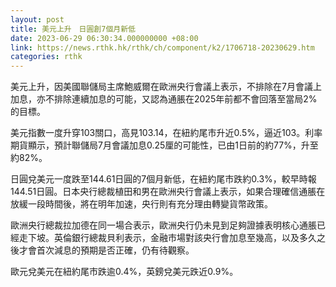```yaml
---
layout: post
title: 美元上升　日圓創7個月新低
date: 2023-06-29 06:30:34.000000000 +08:00
link: https://news.rthk.hk/rthk/ch/component/k2/1706718-20230629.htm
categories: rthk
---
```


美元上升，因美國聯儲局主席鮑威爾在歐洲央行會議上表示，不排除在7月會議上加息，亦不排除連續加息的可能，又認為通脹在2025年前都不會回落至當局2%的目標。

美元指數一度升穿103關口，高見103.14，在紐約尾市升近0.5%，逼近103。利率期貨顯示，預計聯儲局7月會議加息0.25厘的可能性，已由1日前的約77%，升至約82%。

日圓兌美元一度跌至144.61日圓的7個月新低，在紐約尾市跌約0.3%，較早時報144.51日圓。日本央行總裁植田和男在歐洲央行會議上表示，如果合理確信通脹在放緩一段時間後，將在明年加速，央行則有充分理由轉變貨幣政策。

歐洲央行總裁拉加德在同一場合表示，歐洲央行仍未見到足夠證據表明核心通脹已經走下坡。英倫銀行總裁貝利表示，金融市場對該央行會加息至幾高，以及多久之後才會首次減息的預期是否正確，仍有待觀察。

歐元兌美元在紐約尾市跌逾0.4%，英鎊兌美元跌近0.9%。

